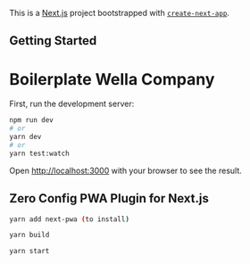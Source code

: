 This is a [Next.js](https://nextjs.org/) project bootstrapped with [`create-next-app`](https://github.com/vercel/next.js/tree/canary/packages/create-next-app).

## Getting Started

# Boilerplate Wella Company

First, run the development server:

```bash
npm run dev
# or
yarn dev
# or
yarn test:watch
```

Open [http://localhost:3000](http://localhost:3000) with your browser to see the result.

## Zero Config PWA Plugin for Next.js

```bash
yarn add next-pwa (to install)

yarn build

yarn start

